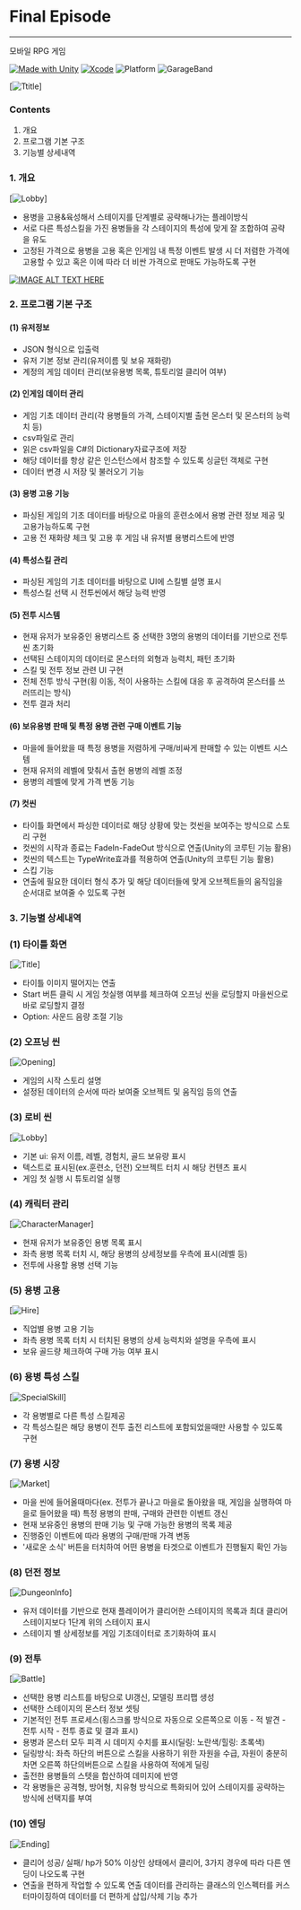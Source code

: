 # Final Episode
---
모바일 RPG 게임

[![Made with Unity](https://img.shields.io/badge/Made%20with-Unity-57b9d3.svg?style=flat&logo=unity)](https://unity3d.com)         [![Xcode](https://img.shields.io/badge/Xcode-11.0-blue)](https://developer.apple.com/xcode/) ![Platform](https://img.shields.io/badge/iOS-12-green) ![GarageBand](https://img.shields.io/badge/Sound-GarageBand-orange)

<!-- todo insert game title image or battle image-->
[![Ttitle](./Img/Title.png)]

### Contents
1. 개요
2. 프로그램 기본 구조
3. 기능별 상세내역

### 1. 개요
[![Lobby](./Img/Lobby.png)]

- 용병을 고용&육성해서 스테이지를 단계별로 공략해나가는 플레이방식
- 서로 다른 특성스킬을 가진 용병들을 각 스테이지의 특성에 맞게 잘 조합하여 공략을 유도
- 고정된 가격으로 용병을 고용 혹은 인게임 내 특정 이벤트 발생 시 더 저렴한 가격에 고용할 수 있고 혹은 이에 따라 더 비싼 가격으로 판매도 가능하도록 구현

[![IMAGE ALT TEXT HERE](http://img.youtube.com/vi/q3uSfJLIHHw/0.jpg)](https://www.youtube.com/watch?v=q3uSfJLIHHw)

### 2. 프로그램 기본 구조
<!-- todo insert image or table structure -->
#### (1) 유저정보
- JSON 형식으로 입출력
- 유저 기본 정보 관리(유저이름 및 보유 재화량)
- 계정의 게임 데이터 관리(보유용병 목록, 튜토리얼 클리어 여부)

#### (2) 인게임 데이터 관리
- 게임 기초 데이터 관리(각 용병들의 가격, 스테이지별 출현 몬스터 및 몬스터의 능력치 등)
- csv파일로 관리
- 읽은 csv파일을 C#의 Dictionary자료구조에 저장
- 해당 데이터를 항상 같은 인스턴스에서 참조할 수 있도록 싱글턴 객체로 구현
- 데이터 변경 시 저장 및 불러오기 기능

#### (3) 용병 고용 기능
- 파싱된 게임의 기초 데이터를 바탕으로 마을의 훈련소에서 용병 관련 정보 제공 및 고용가능하도록  구현
- 고용 전 재화량 체크 및 고용 후 게임 내 유저별 용병리스트에 반영

#### (4) 특성스킬 관리
- 파싱된 게임의 기초 데이터를 바탕으로 UI에 스킬별 설명 표시
- 특성스킬 선택 시 전투씬에서 해당 능력 반영

#### (5) 전투 시스템
- 현재 유저가 보유중인 용병리스트 중 선택한 3명의 용병의 데이터를 기반으로 전투씬 초기화
- 선택된 스테이지의 데이터로 몬스터의 외형과 능력치, 패턴 초기화
- 스킬 및 전투 정보 관련 UI 구현
- 전체 전투 방식 구현(횡 이동, 적이 사용하는 스킬에 대응 후 공격하여 몬스터를 쓰러뜨리는 방식)
- 전투 결과 처리

#### (6) 보유용병 판매 및 특정 용병 관련 구매 이벤트 기능
- 마을에 들어왔을 때 특정 용병을 저렴하게 구매/비싸게 판매할 수 있는 이벤트 시스템
- 현재 유저의 레벨에 맞춰서 출현 용병의 레벨 조정
- 용병의 레벨에 맞게 가격 변동 기능

#### (7) 컷씬
- 타이틀 화면에서 파싱한 데이터로 해당 상황에 맞는 컷씬을 보여주는 방식으로 스토리 구현
- 컷씬의 시작과 종료는 FadeIn-FadeOut 방식으로 연출(Unity의 코루틴 기능 활용)
- 컷씬의 텍스트는 TypeWrite효과를 적용하여 연출(Unity의 코루틴 기능 활용)
- 스킵 기능
- 연출에 필요한 데이터 형식 추가 및 해당 데이터들에 맞게 오브젝트들의 움직임을 순서대로 보여줄 수 있도록 구현

### 3. 기능별 상세내역
### (1) 타이틀 화면
[![Title](./Img/Title.png)]
- 타이틀 이미지 떨어지는 연출
- Start 버튼 클릭 시 게임 첫실행 여부를 체크하여 오프닝 씬을 로딩할지 마을씬으로 바로 로딩할지 결정
- Option: 사운드 음량 조절 기능

### (2) 오프닝 씬
[![Opening](./Img/Opening.png)]
- 게임의 시작 스토리 설명
- 설정된 데이터의 순서에 따라 보여줄 오브젝트 및 움직임 등의 연출

### (3) 로비 씬
[![Lobby](./Img/Lobby.png)]
- 기본 ui: 유저 이름, 레벨, 경험치, 골드 보유량 표시
- 텍스트로 표시된(ex.훈련소, 던전) 오브젝트 터치 시 해당 컨텐츠 표시
- 게임 첫 실행 시 튜토리얼 실행

### (4) 캐릭터 관리
[![CharacterManager](./Img/CharacterManager.png)]
- 현재 유저가 보유중인 용병 목록 표시
- 좌측 용병 목록 터치 시, 해당 용병의 상세정보를 우측에 표시(레벨 등)
- 전투에 사용할 용병 선택 기능

### (5) 용병 고용
[![Hire](./Img/Hire.png)]
- 직업별 용병 고용 기능
- 좌측 용병 목록 터치 시 터치된 용병의 상세 능력치와 설명을 우측에 표시
- 보유 골드량 체크하여 구매 가능 여부 표시

### (6) 용병 특성 스킬
[![SpecialSkill](./Img/SpecialSkill.png)]
- 각 용병별로 다른 특성 스킬제공
- 각 특성스킬은 해당 용병이 전투 출전 리스트에 포함되었을때만 사용할 수 있도록 구현

### (7) 용병 시장
[![Market](./Img/Market.png)]
- 마을 씬에 들어올때마다(ex. 전투가 끝나고 마을로 돌아왔을 때, 게임을 실행하여 마을로 들어왔을 때) 특정 용병의 판매, 구매와 관련한 이벤트 갱신
- 현재 보유중인 용병의 판매 기능 및 구매 가능한 용병의 목록 제공
- 진행중인 이벤트에 따라 용병의 구매/판매 가격 변동
- '새로운 소식' 버튼을 터치하여 어떤 용병을 타겟으로 이벤트가 진행될지 확인 가능

### (8) 던전 정보
[![DungeonInfo](./Img/DungeonInfo.png)]
- 유저 데이터를 기반으로 현재 플레이어가 클리어한 스테이지의 목록과 최대 클리어 스테이지보다 1단계 위의 스테이지 표시
- 스테이지 별 상세정보를 게임 기초데이터로 초기화하여 표시

### (9) 전투
[![Battle](./Img/Battle.png)]
- 선택한 용병 리스트를 바탕으로 UI갱신, 모델링 프리팹 생성
- 선택한 스테이지의 몬스터 정보 셋팅
- 기본적인 전투 프로세스(횡스크롤 방식으로 자동으로 오른쪽으로 이동 - 적 발견 - 전투 시작 - 전투 종료 및 결과 표시)
- 용병과 몬스터 모두 피격 시 데미지 수치를 표시(딜링: 노란색/힐링: 초록색)
- 딜링방식: 좌측 하단의 버튼으로 스킬을 사용하기 위한 자원을 수급, 자원이 충분히 차면 오른쪽 하단의버튼으로 스킬을 사용하여 적에게 딜링
- 출전한 용병들의 스텟을 합산하여 데미지에 반영
- 각 용병들은 공격형, 방어형, 치유형 방식으로 특화되어 있어 스테이지를 공략하는 방식에 선택지를 부여

### (10) 엔딩
[![Ending](./Img/Ending.png)]
- 클리어 성공/ 실패/ hp가 50% 이상인 상태에서 클리어, 3가지 경우에 따라 다른 엔딩이 나오도록 구현
- 연출을 편하게 작업할 수 있도록 연출 데이터를 관리하는 클래스의 인스펙터를 커스터마이징하여 데이터를 더 편하게 삽입/삭제 기능 추가





